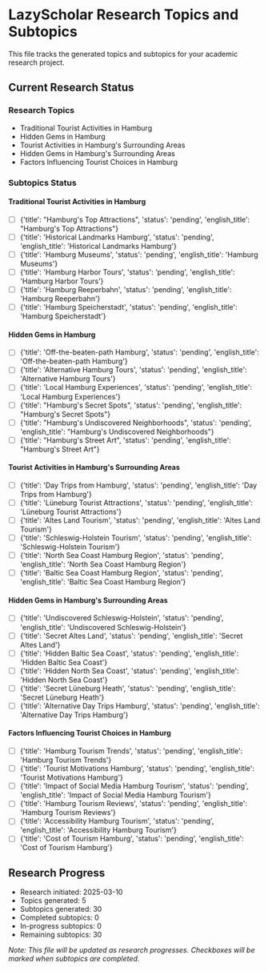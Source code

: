 # LazyScholar Research Topics and Subtopics

This file tracks the generated topics and subtopics for your academic research project.

## Current Research Status

### Research Topics
- Traditional Tourist Activities in Hamburg
- Hidden Gems in Hamburg
- Tourist Activities in Hamburg's Surrounding Areas
- Hidden Gems in Hamburg's Surrounding Areas
- Factors Influencing Tourist Choices in Hamburg

### Subtopics Status

#### Traditional Tourist Activities in Hamburg
- [ ] {'title': "Hamburg's Top Attractions", 'status': 'pending', 'english_title': "Hamburg's Top Attractions"}
- [ ] {'title': 'Historical Landmarks Hamburg', 'status': 'pending', 'english_title': 'Historical Landmarks Hamburg'}
- [ ] {'title': 'Hamburg Museums', 'status': 'pending', 'english_title': 'Hamburg Museums'}
- [ ] {'title': 'Hamburg Harbor Tours', 'status': 'pending', 'english_title': 'Hamburg Harbor Tours'}
- [ ] {'title': 'Hamburg Reeperbahn', 'status': 'pending', 'english_title': 'Hamburg Reeperbahn'}
- [ ] {'title': 'Hamburg Speicherstadt', 'status': 'pending', 'english_title': 'Hamburg Speicherstadt'}

#### Hidden Gems in Hamburg
- [ ] {'title': 'Off-the-beaten-path Hamburg', 'status': 'pending', 'english_title': 'Off-the-beaten-path Hamburg'}
- [ ] {'title': 'Alternative Hamburg Tours', 'status': 'pending', 'english_title': 'Alternative Hamburg Tours'}
- [ ] {'title': 'Local Hamburg Experiences', 'status': 'pending', 'english_title': 'Local Hamburg Experiences'}
- [ ] {'title': "Hamburg's Secret Spots", 'status': 'pending', 'english_title': "Hamburg's Secret Spots"}
- [ ] {'title': "Hamburg's Undiscovered Neighborhoods", 'status': 'pending', 'english_title': "Hamburg's Undiscovered Neighborhoods"}
- [ ] {'title': "Hamburg's Street Art", 'status': 'pending', 'english_title': "Hamburg's Street Art"}

#### Tourist Activities in Hamburg's Surrounding Areas
- [ ] {'title': 'Day Trips from Hamburg', 'status': 'pending', 'english_title': 'Day Trips from Hamburg'}
- [ ] {'title': 'Lüneburg Tourist Attractions', 'status': 'pending', 'english_title': 'Lüneburg Tourist Attractions'}
- [ ] {'title': 'Altes Land Tourism', 'status': 'pending', 'english_title': 'Altes Land Tourism'}
- [ ] {'title': 'Schleswig-Holstein Tourism', 'status': 'pending', 'english_title': 'Schleswig-Holstein Tourism'}
- [ ] {'title': 'North Sea Coast Hamburg Region', 'status': 'pending', 'english_title': 'North Sea Coast Hamburg Region'}
- [ ] {'title': 'Baltic Sea Coast Hamburg Region', 'status': 'pending', 'english_title': 'Baltic Sea Coast Hamburg Region'}

#### Hidden Gems in Hamburg's Surrounding Areas
- [ ] {'title': 'Undiscovered Schleswig-Holstein', 'status': 'pending', 'english_title': 'Undiscovered Schleswig-Holstein'}
- [ ] {'title': 'Secret Altes Land', 'status': 'pending', 'english_title': 'Secret Altes Land'}
- [ ] {'title': 'Hidden Baltic Sea Coast', 'status': 'pending', 'english_title': 'Hidden Baltic Sea Coast'}
- [ ] {'title': 'Hidden North Sea Coast', 'status': 'pending', 'english_title': 'Hidden North Sea Coast'}
- [ ] {'title': 'Secret Lüneburg Heath', 'status': 'pending', 'english_title': 'Secret Lüneburg Heath'}
- [ ] {'title': 'Alternative Day Trips Hamburg', 'status': 'pending', 'english_title': 'Alternative Day Trips Hamburg'}

#### Factors Influencing Tourist Choices in Hamburg
- [ ] {'title': 'Hamburg Tourism Trends', 'status': 'pending', 'english_title': 'Hamburg Tourism Trends'}
- [ ] {'title': 'Tourist Motivations Hamburg', 'status': 'pending', 'english_title': 'Tourist Motivations Hamburg'}
- [ ] {'title': 'Impact of Social Media Hamburg Tourism', 'status': 'pending', 'english_title': 'Impact of Social Media Hamburg Tourism'}
- [ ] {'title': 'Hamburg Tourism Reviews', 'status': 'pending', 'english_title': 'Hamburg Tourism Reviews'}
- [ ] {'title': 'Accessibility Hamburg Tourism', 'status': 'pending', 'english_title': 'Accessibility Hamburg Tourism'}
- [ ] {'title': 'Cost of Tourism Hamburg', 'status': 'pending', 'english_title': 'Cost of Tourism Hamburg'}

## Research Progress
- Research initiated: 2025-03-10
- Topics generated: 5
- Subtopics generated: 30
- Completed subtopics: 0
- In-progress subtopics: 0
- Remaining subtopics: 30

*Note: This file will be updated as research progresses. Checkboxes will be marked when subtopics are completed.*

